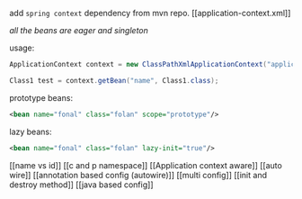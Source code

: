 add `spring context` dependency from mvn repo.
[[application-context.xml]]

*all the beans are eager and singleton*

usage:
```java
ApplicationContext context = new ClassPathXmlApplicationContext("application-context.xml")

Class1 test = context.getBean("name", Class1.class);
```

prototype beans:
```xml
<bean name="fonal" class="folan" scope="prototype"/>
```

lazy beans:
```xml
<bean name="fonal" class="folan" lazy-init="true"/>
```

[[name vs id]]
[[c and p namespace]]
[[Application context aware]]
[[auto wire]]
[[annotation based config (autowire)]]
[[multi config]]
[[init and destroy method]]
[[java based config]]
